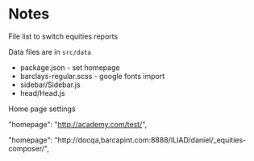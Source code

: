 # Notes

File list to switch equities reports

Data files are in `src/data`

* package.json - set homepage
* barclays-regular.scss - google fonts import
* sidebar/Sidebar.js 
* head/Head.js

Home page settings

"homepage": "http://academy.com/test/",

"homepage": "http://docqa,barcapint.com:8888/ILIAD/daniel/_equities-composer/<name of folder>",